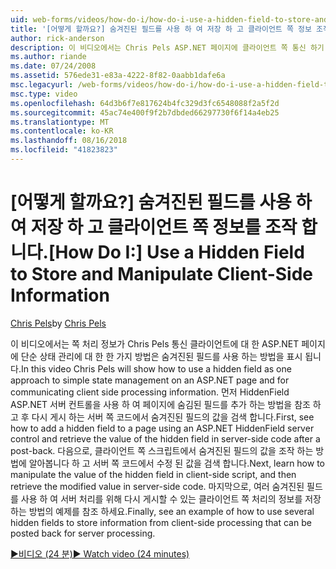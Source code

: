 ```yaml
---
uid: web-forms/videos/how-do-i/how-do-i-use-a-hidden-field-to-store-and-manipulate-client-side-information
title: '[어떻게 할까요?] 숨겨진된 필드를 사용 하 여 저장 하 고 클라이언트 쪽 정보 조작 | Microsoft Docs'
author: rick-anderson
description: 이 비디오에서는 Chris Pels ASP.NET 페이지에 클라이언트 쪽 통신 하기 위한 간단한 상태 관리에 대 한 한 가지 방법은 숨겨진된 필드를 사용 하는 방법을 알아보겠습니다...
ms.author: riande
ms.date: 07/24/2008
ms.assetid: 576ede31-e83a-4222-8f82-0aabb1dafe6a
msc.legacyurl: /web-forms/videos/how-do-i/how-do-i-use-a-hidden-field-to-store-and-manipulate-client-side-information
msc.type: video
ms.openlocfilehash: 64d3b6f7e817624b4fc329d3fc6548088f2a5f2d
ms.sourcegitcommit: 45ac74e400f9f2b7dbded66297730f6f14a4eb25
ms.translationtype: MT
ms.contentlocale: ko-KR
ms.lasthandoff: 08/16/2018
ms.locfileid: "41823823"
---
```

<a name="how-do-i-use-a-hidden-field-to-store-and-manipulate-client-side-information"></a><span data-ttu-id="52dd8-103">[어떻게 할까요?] 숨겨진된 필드를 사용 하 여 저장 하 고 클라이언트 쪽 정보를 조작 합니다.</span><span class="sxs-lookup"><span data-stu-id="52dd8-103">[How Do I:] Use a Hidden Field to Store and Manipulate Client-Side Information</span></span>
====================
<span data-ttu-id="52dd8-104">[Chris Pels](https://twitter.com/chrispels)</span><span class="sxs-lookup"><span data-stu-id="52dd8-104">by [Chris Pels](https://twitter.com/chrispels)</span></span>

<span data-ttu-id="52dd8-105">이 비디오에서는 쪽 처리 정보가 Chris Pels 통신 클라이언트에 대 한 ASP.NET 페이지에 단순 상태 관리에 대 한 한 가지 방법은 숨겨진된 필드를 사용 하는 방법을 표시 됩니다.</span><span class="sxs-lookup"><span data-stu-id="52dd8-105">In this video Chris Pels will show how to use a hidden field as one approach to simple state management on an ASP.NET page and for communicating client side processing information.</span></span> <span data-ttu-id="52dd8-106">먼저 HiddenField ASP.NET 서버 컨트롤을 사용 하 여 페이지에 숨김된 필드를 추가 하는 방법을 참조 하 고 후 다시 게시 하는 서버 쪽 코드에서 숨겨진된 필드의 값을 검색 합니다.</span><span class="sxs-lookup"><span data-stu-id="52dd8-106">First, see how to add a hidden field to a page using an ASP.NET HiddenField server control and retrieve the value of the hidden field in server-side code after a post-back.</span></span> <span data-ttu-id="52dd8-107">다음으로, 클라이언트 쪽 스크립트에서 숨겨진된 필드의 값을 조작 하는 방법에 알아봅니다 하 고 서버 쪽 코드에서 수정 된 값을 검색 합니다.</span><span class="sxs-lookup"><span data-stu-id="52dd8-107">Next, learn how to manipulate the value of the hidden field in client-side script, and then retrieve the modified value in server-side code.</span></span> <span data-ttu-id="52dd8-108">마지막으로, 여러 숨겨진된 필드를 사용 하 여 서버 처리를 위해 다시 게시할 수 있는 클라이언트 쪽 처리의 정보를 저장 하는 방법의 예제를 참조 하세요.</span><span class="sxs-lookup"><span data-stu-id="52dd8-108">Finally, see an example of how to use several hidden fields to store information from client-side processing that can be posted back for server processing.</span></span>

[<span data-ttu-id="52dd8-109">&#9654;비디오 (24 분)</span><span class="sxs-lookup"><span data-stu-id="52dd8-109">&#9654; Watch video (24 minutes)</span></span>](https://channel9.msdn.com/Blogs/ASP-NET-Site-Videos/how-do-i-use-a-hidden-field-to-store-and-manipulate-client-side-information)
